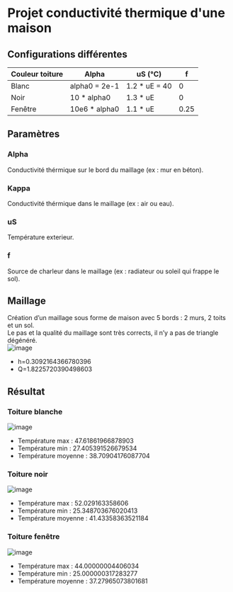 # Projet conductivité thermique d'une maison

## Configurations différentes
| Couleur toiture | Alpha | uS (°C) | f |
|-|-|-|-|
| Blanc | alpha0 = 2e-1 | 1.2 * uE = 40 | 0 |
| Noir | 10 * alpha0 | 1.3 * uE | 0 |
| Fenêtre | 10e6 * alpha0 | 1.1 * uE | 0.25 |

## Paramètres
### Alpha
Conductivité thérmique sur le bord du maillage (ex : mur en béton).

### Kappa
Conductivité thérmique dans le maillage (ex : air ou eau).

### uS
Température exterieur.

### f
Source de charleur dans le maillage (ex : radiateur ou soleil qui frappe le sol).

## Maillage
Création d’un maillage sous forme de maison avec 5 bords : 2 murs, 2 toits et un sol. <br>
Le pas et la qualité du maillage sont très corrects, il n’y a pas de triangle dégénéré. <bR>
![image]()
- h=0.3092164366780396
- Q=1.8225720390498603

## Résultat
### Toiture blanche
![image]()
- Température max : 47.61861966878903
- Température min : 27.405391526679534
- Température moyenne : 38.70904176087704

### Toiture noir
![image]()
- Température max : 52.029163358606
- Température min : 25.348703676020413
- Température moyenne : 41.43358363521184

### Toiture fenêtre
![image]()
- Température max : 44.00000004406034
- Température min : 25.000000317283277
- Température moyenne : 37.27965073801681

